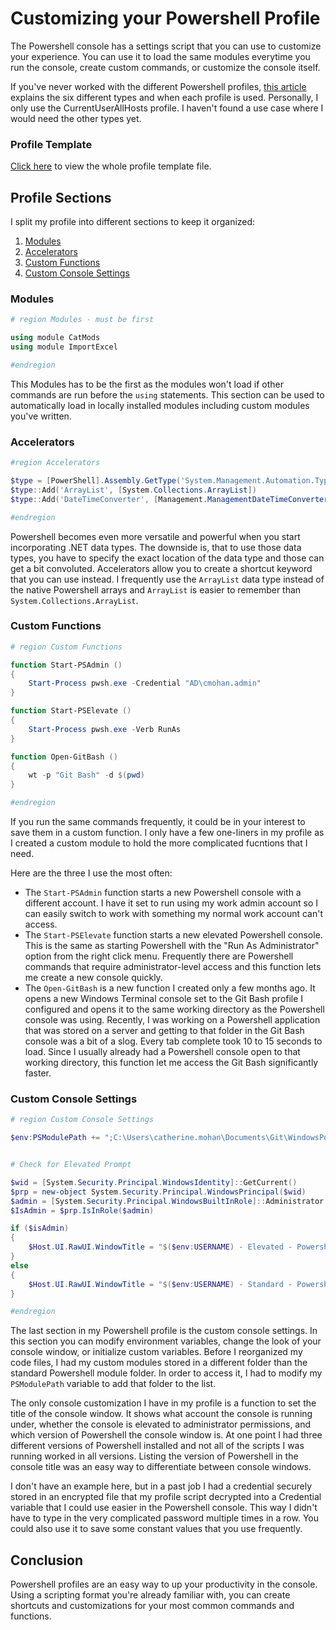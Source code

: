 # Customizing your Powershell Profile

The Powershell console has a settings script that you can use to customize your experience. You can use it to load the same modules everytime you run the console, create custom commands, or customize the console itself.

If you've never worked with the different Powershell profiles, [this article](https://devblogs.microsoft.com/scripting/understanding-the-six-powershell-profiles/) explains the six different types and when each profile is used. Personally, I only use the CurrentUserAllHosts profile. I haven't found a use case where I would need the other types yet.


### Profile Template

[Click here](exampleProfile.ps1) to view the whole profile template file.

## Profile Sections

I split my profile into different sections to keep it organized:

1. [Modules](#modules)
2. [Accelerators](#accelerators)
3. [Custom Functions](#functions)
4. [Custom Console Settings](#console-settings)

### <a id="modules">Modules</a>

```powershell
# region Modules - must be first

using module CatMods
using module ImportExcel

#endregion
```

This Modules has to be the first as the modules won't load if other commands are run before the `using` statements. This section can be used to automatically load in locally installed modules including custom modules you've written.


### <a id="accelerators">Accelerators</a>

```powershell
#region Accelerators

$type = [PowerShell].Assembly.GetType('System.Management.Automation.TypeAccelerators')
$type::Add('ArrayList', [System.Collections.ArrayList])
$type::Add('DateTimeConverter', [Management.ManagementDateTimeConverter])

#endregion
```

Powershell becomes even more versatile and powerful when you start incorporating .NET data types. The downside is, that to use those data types, you have to specify the exact location of the data type and those can get a bit convoluted. Accelerators allow you to create a shortcut keyword that you can use instead. I frequently use the `ArrayList` data type instead of the native Powershell arrays and `ArrayList` is easier to remember than `System.Collections.ArrayList`.


### <a id="functions">Custom Functions</a>

```powershell
# region Custom Functions

function Start-PSAdmin ()
{
	Start-Process pwsh.exe -Credential "AD\cmohan.admin"
}

function Start-PSElevate ()
{
	Start-Process pwsh.exe -Verb RunAs
}

function Open-GitBash ()
{
    wt -p "Git Bash" -d $(pwd)
}

#endregion
```

If you run the same commands frequently, it could be in your interest to save them in a custom function. I only have a few one-liners in my profile as I created a custom module to hold the more complicated fucntions that I need.

Here are the three I use the most often:

- The `Start-PSAdmin` function starts a new Powershell console with a different account. I have it set to run using my work admin account so I can easily switch to work with something my normal work account can't access.
- The `Start-PSElevate` function starts a new elevated Powershell console. This is the same as starting Powershell with the "Run As Administrator" option from the right click menu. Frequently there are Powershell commands that require administrator-level access and this function lets me create a new console quickly.
- The `Open-GitBash` is a new function I created only a few months ago. It opens a new Windows Terminal console set to the Git Bash profile I configured and opens it to the same working directory as the Powershell console was using. Recently, I was working on a Powershell application that was stored on a server and getting to that folder in the Git Bash console was a bit of a slog. Every tab complete took 10 to 15 seconds to load. Since I usually already had a Powershell console open to that working directory, this function let me access the Git Bash significantly faster.


### <a id="console-settings">Custom Console Settings</a>

```powershell
# region Custom Console Settings

$env:PSModulePath += ";C:\Users\catherine.mohan\Documents\Git\WindowsPowershell\Modules"


# Check for Elevated Prompt

$wid = [System.Security.Principal.WindowsIdentity]::GetCurrent()
$prp = new-object System.Security.Principal.WindowsPrincipal($wid)
$admin = [System.Security.Principal.WindowsBuiltInRole]::Administrator
$IsAdmin = $prp.IsInRole($admin)

if ($isAdmin)
{
    $Host.UI.RawUI.WindowTitle = "$($env:USERNAME) - Elevated - Powershell $($PSVersionTable.PSVersion.ToString())"
}
else
{
    $Host.UI.RawUI.WindowTitle = "$($env:USERNAME) - Standard - Powershell $($PSVersionTable.PSVersion.ToString())"
}

#endregion
```

The last section in my Powershell profile is the custom console settings. In this section you can modify environment variables, change the look of your console window, or initialize custom variables. Before I reorganized my code files, I had my custom modules stored in a different folder than the standard Powershell module folder. In order to access it, I had to modify my `PSModulePath` variable to add that folder to the list.

The only console customization I have in my profile is a function to set the title of the console window. It shows what account the console is running under, whether the console is elevated to administrator permissions, and which version of Powershell the console window is. At one point I had three different versions of Powershell installed and not all of the scripts I was running worked in all versions. Listing the version of Powershell in the console title was an easy way to differentiate between console windows.

I don't have an example here, but in a past job I had a credential securely stored in an encrypted file that my profile script decrypted into a Credential variable that I could use easier in the Powershell console. This way I didn't have to type in the very complicated password multiple times in a row. You could also use it to save some constant values that you use frequently.


## Conclusion

Powershell profiles are an easy way to up your productivity in the console. Using a scripting format you're already familiar with, you can create shortcuts and customizations for your most common commands and functions.